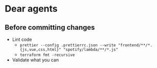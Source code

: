 # Dear agents

## Before committing changes

- Lint code
  - `prettier --config .prettierrc.json --write "frontend/**/*.{js,vue,css,html}" "spotify/lambda/**/*.js"`
  - `terraform fmt -recursive`
- Validate what you can
